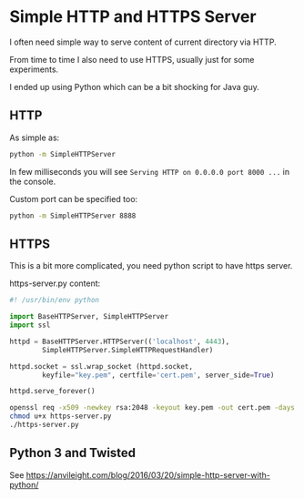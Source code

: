 # Simple HTTP and HTTPS Server
I often need simple way to serve content of current directory via HTTP.

From time to time I also need to use HTTPS, usually just for some experiments.

I ended up using Python which can be a bit shocking for Java guy.

## HTTP
As simple as:
```bash
python -m SimpleHTTPServer
```
In few milliseconds you will see `Serving HTTP on 0.0.0.0 port 8000 ...` in the console.

Custom port can be specified too:
```bash
python -m SimpleHTTPServer 8888
```

## HTTPS
This is a bit more complicated, you need python script to have https server.

https-server.py content:
```python
#! /usr/bin/env python

import BaseHTTPServer, SimpleHTTPServer
import ssl

httpd = BaseHTTPServer.HTTPServer(('localhost', 4443),
        SimpleHTTPServer.SimpleHTTPRequestHandler)

httpd.socket = ssl.wrap_socket (httpd.socket,
        keyfile="key.pem", certfile='cert.pem', server_side=True)

httpd.serve_forever()
```

```bash
openssl req -x509 -newkey rsa:2048 -keyout key.pem -out cert.pem -days 365
chmod u+x https-server.py
./https-server.py
```

## Python 3 and Twisted
See https://anvileight.com/blog/2016/03/20/simple-http-server-with-python/